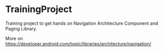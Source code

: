 # TrainingProject

Training project to get hands on Navigation Architecture Component and Paging Library.

More on https://developer.android.com/topic/libraries/architecture/navigation/
